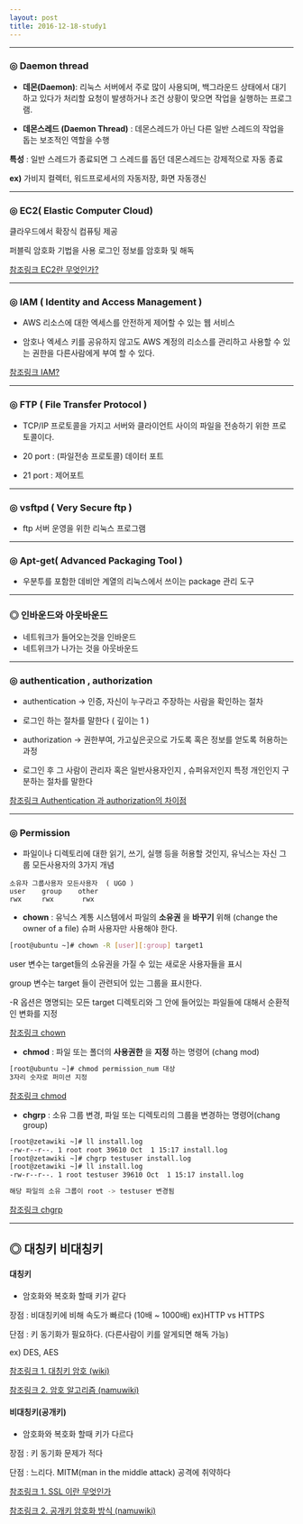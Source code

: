 ```yaml
---
layout: post
title: 2016-12-18-study1
---
```



---

### ◎ __Daemon thread__

- __데몬(Daemon)__:
리눅스 서버에서 주로 많이 사용되며, 백그라운드 상태에서 대기하고 있다가 처리할 요청이
발생하거나 조건 상황이 맞으면 작업을 실행하는 프로그램.

- __데몬스레드 (Daemon Thread)__ : 데몬스레드가 아닌 다른 일반 스레드의 작업을 돕는 보조적인 역할을 수행

__특성__ : 일반 스레드가 종료되면 그 스레드를 돕던 데몬스레드는 강제적으로 자동 종료

__ex)__ 가비지 컬렉터, 워드프로세서의 자동저장, 화면 자동갱신

---

### ◎ __EC2( Elastic Computer Cloud)__
 클라우드에서 확장식 컴퓨팅 제공

 퍼블릭 암호화 기법을 사용 로그인 정보를 암호화 및 해독

 [참조링크 EC2란 무엇인가?](http://docs.aws.amazon.com/ko_kr/AWSEC2/latest/UserGuide/concepts.html)

---

### ◎ __IAM ( Identity and Access Management )__
- AWS 리소스에 대한 엑세스를 안전하게 제어할 수 있는 웹 서비스

- 암호나 엑세스 키를 공유하지 않고도 AWS 계정의 리소스를 관리하고 사용할 수 있는 권한을 다른사람에게 부여 할 수 있다.

[참조링크 IAM?](http://docs.aws.amazon.com/ko_kr/AWSEC2/latest/UserGuide/concepts.html)

---

### ◎ __FTP ( File Transfer Protocol )__
- TCP/IP 프로토콜을 가지고 서버와 클라이언트 사이의 파일을 전송하기 위한
 프로토콜이다.

- 20 port : (파일전송 프로토콜) 데이터 포트

- 21 port : 제어포트

---

### ◎ __vsftpd ( Very Secure ftp )__
- ftp 서버 운영을 위한 리눅스 프로그램

---

### ◎ __Apt-get( Advanced Packaging Tool )__
- 우분투를 포함한 데비안 계열의 리눅스에서 쓰이는 package 관리 도구


---

### ◎ __인바운드와 아웃바운드__
- 네트워크가 들어오는것을 인바운드
- 네트위크가 나가는 것을 아웃바운드

---

### ◎ authentication , authorization
- authentication -> 인증, 자신이 누구라고 주장하는 사람을 확인하는 절차

- 로그인 하는 절차를 말한다 ( 깊이는 1 )

- authorization -> 권한부여, 가고싶은곳으로 가도록 혹은 정보를 얻도록 허용하는 과정

- 로그인 후 그 사람이 관리자 혹은 일반사용자인지 , 슈퍼유저인지 특정 개인인지 구분하는 절차를 말한다

[참조링크 Authentication 과 authorization의 차이점](http://blog.naver.com/PostView.nhn?blogId=iq_up&logNo=100057746027&redirect=Dlog&widgetTypeCall=true)

---

### ◎ Permission
- 파일이나 디렉토리에 대한 읽기, 쓰기, 실행 등을 허용할 것인지, 유닉스는 자신 그룹 모든사용자의 3가지 개념

```
소유자 그룹사용자 모든사용자  ( UGO )
user    group    other             
rwx     rwx       rwx
```

- __chown__ : 유닉스 계통 시스템에서 파일의 __소유권__ 을 __바꾸기__ 위해 (change the owner of a file)
슈퍼 사용자만 사용해야 한다.

```sh
[root@ubuntu ~]# chown -R [user][:group] target1
```
 user 변수는 target들의 소유권을 가질 수 있는 새로운 사용자들을 표시

 group 변수는 target 들이 관련되어 있는 그룹을 표시한다.

 -R 옵션은 명명되는 모든 target 디렉토리와 그 안에 들어있는 파일들에 대해서 순환적인 변화를 지정

 [참조링크 chown](http://zetawiki.com/wiki/%EB%A6%AC%EB%88%85%EC%8A%A4_%EB%94%94%EB%A0%89%ED%86%A0%EB%A6%AC_%ED%8C%8C%EC%9D%BC_%EC%86%8C%EC%9C%A0%EC%9E%90_%EB%B3%80%EA%B2%BD_chown)

- __chmod__ : 파일 또는 폴더의 __사용권한__ 을 __지정__ 하는 명령어 (chang mod)

```sh
[root@ubuntu ~]# chmod permission_num 대상
3자리 숫자로 퍼미션 지정
```

[참조링크 chmod](http://zetawiki.com/wiki/%EB%A6%AC%EB%88%85%EC%8A%A4_chmod)

- __chgrp__ : 소유 그룹 변경, 파일 또는 디렉토리의 그룹을 변경하는 명령어(chang group)

```sh
[root@zetawiki ~]# ll install.log
-rw-r--r--. 1 root root 39610 Oct  1 15:17 install.log
[root@zetawiki ~]# chgrp testuser install.log
[root@zetawiki ~]# ll install.log
-rw-r--r--. 1 root testuser 39610 Oct  1 15:17 install.log

해당 파일의 소유 그룹이 root -> testuser 변경됨
```

[참조링크 chgrp](http://zetawiki.com/wiki/%EB%A6%AC%EB%88%85%EC%8A%A4_chgrp)

---

## ◎ 대칭키 비대칭키

#### 대칭키
- 암호화와 복호화 할때 키가 같다

 장점 : 비대칭키에 비해 속도가 빠르다 (10배 ~ 1000배) ex)HTTP vs HTTPS

 단점 : 키 동기화가 필요하다. (다른사람이 키를 알게되면 해독 가능)

 ex) DES, AES

[참조링크 1. 대칭키 암호 (wiki)](https://ko.wikipedia.org/wiki/%EB%8C%80%EC%B9%AD_%ED%82%A4_%EC%95%94%ED%98%B8)

[참조링크 2. 암호 알고리즘 (namuwiki)](https://namu.wiki/w/%EC%95%94%ED%98%B8%20%EC%95%8C%EA%B3%A0%EB%A6%AC%EC%A6%98)

#### 비대칭키(공개키)

- 암호화와 복호화 할때 키가 다르다

 장점 : 키 동기화 문제가 적다

 단점 : 느리다. MITM(man in the middle attack) 공격에 취약하다


 [참조링크 1. SSL 이란 무엇인가](http://minix.tistory.com/397)

 [참조링크 2. 공개키 암호화 방식 (namuwiki)](https://namu.wiki/w/%EA%B3%B5%EA%B0%9C%ED%82%A4%20%EC%95%94%ED%98%B8%ED%99%94%20%EB%B0%A9%EC%8B%9D)
